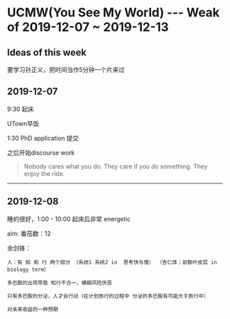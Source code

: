 # UCMW(You See My World) --- Weak of 2019-12-07 ~ 2019-12-13



## Ideas of this week

要学习孙正义，把时间当作5分钟一个片来过



## 2019-12-07

9:30 起床

UTown早饭

1:30  PhD application 提交

之后开始discourse work



> Nobody cares what you do. They care if you do something. They enjoy the ride.



---



## 2019-12-08

睡的很好，1:00 - 10:00 起床后非常 energetic

aim: 番茄数：12



余剑锋：

```
人：有 知 和 行 两个部分 （系统1 系统2 in  思考快与慢） （杏仁体；前额叶皮层 in  biology term）

多巴胺的出现导致 知行不合一，模糊风险厌恶

只有多巴胺的分泌，人才会行动（在计划旅行的过程中 分泌的多巴胺有可能大于旅行中）

对未来收益的一种预期
```



